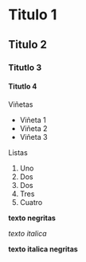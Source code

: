 # Titulo 1
## Titulo 2
### Titutlo 3
#### Titutlo 4

Viñetas
* Viñeta 1
* Viñeta 2
* Viñeta 3

Listas
 1. Uno
 2. Dos
 3. Dos
 4. Tres
 5. Cuatro

**texto negritas**

_texto italica_

**texto italica negritas**

 
